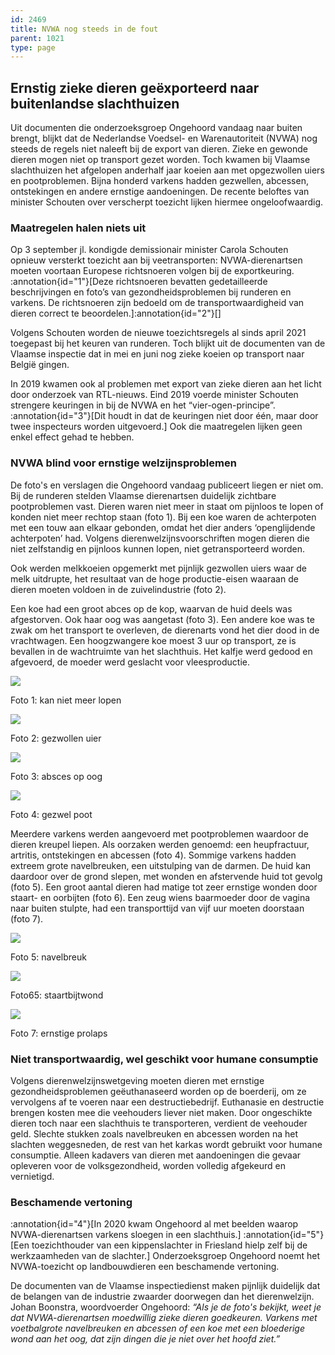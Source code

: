 ```yaml
---
id: 2469
title: NVWA nog steeds in de fout
parent: 1021
type: page
---
```

## Ernstig zieke dieren geëxporteerd naar buitenlandse slachthuizen

Uit documenten die onderzoeksgroep Ongehoord vandaag naar buiten brengt, blijkt dat de Nederlandse Voedsel- en Warenautoriteit (NVWA) nog steeds de regels niet naleeft bij de export van dieren. Zieke en gewonde dieren mogen niet op transport gezet worden. Toch kwamen bij Vlaamse slachthuizen het afgelopen anderhalf jaar koeien aan met opgezwollen uiers en pootproblemen. Bijna honderd varkens hadden gezwellen, abcessen, ontstekingen en andere ernstige aandoeningen. De recente beloftes van minister Schouten over verscherpt toezicht lijken hiermee ongeloofwaardig.

### Maatregelen halen niets uit

Op 3 september jl. kondigde demissionair minister Carola Schouten opnieuw versterkt toezicht aan bij veetransporten: NVWA\-dierenartsen moeten voortaan Europese richtsnoeren volgen bij de exportkeuring. :annotation{id="1"}[Deze richtsnoeren bevatten gedetailleerde beschrijvingen en foto’s van gezondheidsproblemen bij runderen en varkens. De richtsnoeren zijn bedoeld om de transportwaardigheid van dieren correct te beoordelen.]:annotation{id="2"}[]

Volgens Schouten worden de nieuwe toezichtsregels al sinds april 2021 toegepast bij het keuren van runderen. Toch blijkt uit de documenten van de Vlaamse inspectie dat in mei en juni nog zieke koeien op transport naar België gingen.

In 2019 kwamen ook al problemen met export van zieke dieren aan het licht door onderzoek van RTL-nieuws. Eind 2019 voerde minister Schouten strengere keuringen in bij de NVWA en het “vier-ogen-principe”. :annotation{id="3"}[Dit houdt in dat de keuringen niet door één, maar door twee inspecteurs worden uitgevoerd.] Ook die maatregelen lijken geen enkel effect gehad te hebben.

### NVWA blind voor ernstige welzijnsproblemen

De foto's en verslagen die Ongehoord vandaag publiceert liegen er niet om. Bij de runderen stelden Vlaamse dierenartsen duidelijk zichtbare pootproblemen vast. Dieren waren niet meer in staat om pijnloos te lopen of konden niet meer rechtop staan (foto 1). Bij een koe waren de achterpoten met een touw aan elkaar gebonden, omdat het dier anders ‘openglijdende achterpoten’ had. Volgens dierenwelzijnsvoorschriften mogen dieren die niet zelfstandig en pijnloos kunnen lopen, niet getransporteerd worden.

Ook werden melkkoeien opgemerkt met pijnlijk gezwollen uiers waar de melk uitdrupte, het resultaat van de hoge productie-eisen waaraan de dieren moeten voldoen in de zuivelindustrie (foto 2).

Een koe had een groot abces op de kop, waarvan de huid deels was afgestorven. Ook haar oog was aangetast (foto 3). Een andere koe was te zwak om het transport te overleven, de dierenarts vond het dier dood in de vrachtwagen. Een hoogzwangere koe moest 3 uur op transport, ze is bevallen in de wachtruimte van het slachthuis. Het kalfje werd gedood en afgevoerd, de moeder werd geslacht voor vleesproductie.

![](https://rest.ongehoord.info/wp-content/uploads/2021/09/Foto-1-kan-niet-rechtop-2.jpg)

Foto 1: kan niet meer lopen

![](https://rest.ongehoord.info/wp-content/uploads/2021/09/Foto-2-gezwollen-uier-2.jpg)

Foto 2: gezwollen uier

![](https://rest.ongehoord.info/wp-content/uploads/2021/09/Foto-3-abces-kop-oog-2.jpg)

Foto 3: absces op oog

![](https://rest.ongehoord.info/wp-content/uploads/2021/09/Foto-4-gezwel-poot-1.jpg)

Foto 4: gezwel poot

Meerdere varkens werden aangevoerd met pootproblemen waardoor de dieren kreupel liepen. Als oorzaken werden genoemd: een heupfractuur, artritis, ontstekingen en abcessen (foto 4). Sommige varkens hadden extreem grote navelbreuken, een uitstulping van de darmen. De huid kan daardoor over de grond slepen, met wonden en afstervende huid tot gevolg (foto 5). Een groot aantal dieren had matige tot zeer ernstige wonden door staart- en oorbijten (foto 6). Een zeug wiens baarmoeder door de vagina naar buiten stulpte, had een transporttijd van vijf uur moeten doorstaan (foto 7).

![](https://rest.ongehoord.info/wp-content/uploads/2021/09/Foto-5-navelbreuk-1-859x1024.jpg)

Foto 5: navelbreuk

![](https://rest.ongehoord.info/wp-content/uploads/2021/09/Foto-6-staartbijtwonde-1.jpg)

Foto65: staartbijtwond

![](https://rest.ongehoord.info/wp-content/uploads/2021/09/Foto-7-ernstige-prolaps-1-860x1024.jpg)

Foto 7: ernstige prolaps

### Niet transportwaardig, wel geschikt voor humane consumptie

Volgens dierenwelzijnswetgeving moeten dieren met ernstige gezondheidsproblemen geëuthanaseerd worden op de boerderij, om ze vervolgens af te voeren naar een destructiebedrijf. Euthanasie en destructie brengen kosten mee die veehouders liever niet maken. Door ongeschikte dieren toch naar een slachthuis te transporteren, verdient de veehouder geld. Slechte stukken zoals navelbreuken en abcessen worden na het slachten weggesneden, de rest van het karkas wordt gebruikt voor humane consumptie. Alleen kadavers van dieren met aandoeningen die gevaar opleveren voor de volksgezondheid, worden volledig afgekeurd en vernietigd.

### Beschamende vertoning

:annotation{id="4"}[In 2020 kwam Ongehoord al met beelden waarop NVWA\-dierenartsen varkens sloegen in een slachthuis.] :annotation{id="5"}[Een toezichthouder van een kippenslachter in Friesland hielp zelf bij de werkzaamheden van de slachter.] Onderzoeksgroep Ongehoord noemt het NVWA\-toezicht op landbouwdieren een beschamende vertoning.

De documenten van de Vlaamse inspectiedienst maken pijnlijk duidelijk dat de belangen van de industrie zwaarder doorwegen dan het dierenwelzijn. Johan Boonstra, woordvoerder Ongehoord: _“Als je de foto's bekijkt, weet je dat NVWA\-dierenartsen moedwillig zieke dieren goedkeuren. Varkens met voetbalgrote navelbreuken en abcessen of een koe met een bloederige wond aan het oog, dat zijn dingen die je niet over het hoofd ziet.”_
